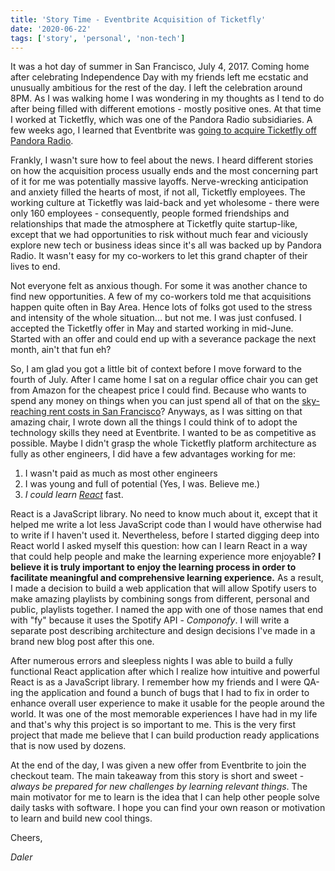 ```yaml
---
title: 'Story Time - Eventbrite Acquisition of Ticketfly'
date: '2020-06-22'
tags: ['story', 'personal', 'non-tech']
---
```


It was a hot day of summer in San Francisco, July 4, 2017. Coming home after celebrating Independence Day with my friends left me ecstatic and unusually ambitious for the rest of the day. I left the celebration around 8PM. As I was walking home I was wondering in my thoughts as I tend to do after being filled with different emotions - mostly positive ones. At that time I worked at Ticketfly, which was one of the Pandora Radio subsidiaries. A few weeks ago, I learned that Eventbrite was [going to acquire Ticketfly off Pandora Radio](https://techcrunch.com/2017/06/09/pandora-raises-480m-from-siriusxm-sells-ticketfly-to-eventbrite-for-200m/).

Frankly, I wasn't sure how to feel about the news. I heard different stories on how the acquisition process usually ends and the most concerning part of it for me was potentially massive layoffs. Nerve-wrecking anticipation and anxiety filled the hearts of most, if not all, Ticketfly employees. The working culture at Ticketfly was laid-back and yet wholesome - there were only 160 employees - consequently, people formed friendships and relationships that made the atmosphere at Ticketfly quite startup-like, except that we had opportunities to risk without much fear and viciously
explore new tech or business ideas since it's all was backed up by Pandora Radio. It wasn't easy for my co-workers to let this grand chapter of their lives to end.

Not everyone felt as anxious though. For some it was another chance to find new opportunities. A few of my co-workers told me that acquisitions happen quite often in Bay Area. Hence lots of folks got used to the stress and intensity of the whole situation... but not me. I was just confused. I accepted the Ticketfly offer in May and started working in mid-June. Started with an offer and could end up with a severance package the next month, ain't that fun eh?

So, I am glad you got a little bit of context before I move forward to the fourth of July. After I came home I sat on a regular office chair you can get from Amazon for the cheapest price I could find. Because who wants to spend any money on things when you can just spend all of that on the [sky-reaching rent costs in San Francisco](https://hotpads.com/san-francisco-ca/apartments-for-rent)? Anyways, as I was sitting on that amazing chair, I wrote down all the things I could think of to adopt the technology skills they need at Eventbrite. I wanted to be as competitive as possible. Maybe I didn't grasp the whole Ticketfly platform architecture as fully as other engineers, I did have a few advantages working for me:

1. I wasn't paid as much as most other engineers
1. I was young and full of potential (Yes, I was. Believe me.)
1. _I could learn [React](https://reactjs.org/)_ fast.

React is a JavaScript library. No need to know much about it, except that it helped me write a lot less JavaScript code than I would have otherwise had to write if I haven't used it. Nevertheless, before I started digging deep into React world I asked myself this question: how can I learn React in a way that could help people and make the learning experience more enjoyable? **I believe it is truly important to enjoy the learning process in order to facilitate meaningful and comprehensive learning experience.** As a result, I made a decision to build a web application that will allow Spotify users to make amazing playlists by combining songs from different, personal and public, playlists together. I named the app with one of those names that end with "fy" because it uses the Spotify API - _Componofy_. I will write a separate post describing architecture and design decisions I've made in a brand new blog post after this one.

After numerous errors and sleepless nights I was able to build a fully functional React application after which I realize how intuitive and powerful React is as a JavaScript library. I remember how my friends and I were QA-ing the application and found a bunch of bugs that I had to fix in order to enhance overall user experience to make it usable for the people around the world. It was one of the most memorable experiences I have had in my life and that's why this project is so important to me. This is the very first project that made me believe that I can build production ready applications that is now used by dozens.

At the end of the day, I was given a new offer from Eventbrite to join the checkout team. The main takeaway from this story is short and sweet - _always be prepared for new challenges by learning relevant things_. The main motivator for me to learn is the idea that I can help other people solve daily tasks with software. I hope you can find your own reason or motivation to learn and build new cool things.

Cheers,

_Daler_
